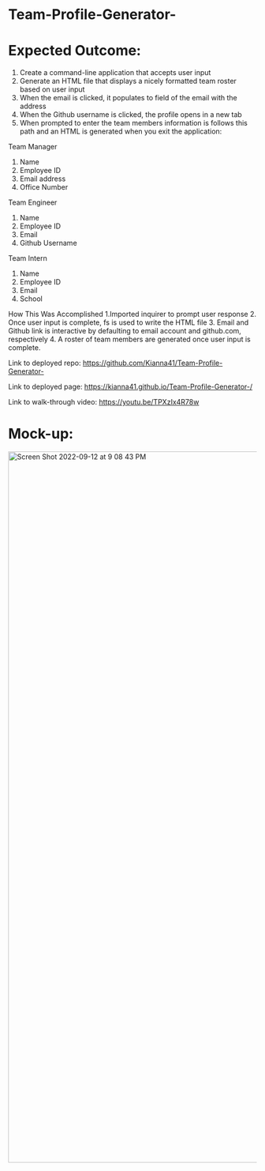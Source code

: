 # Team-Profile-Generator-
# Expected Outcome:
1. Create a command-line application that accepts user input
2. Generate an HTML file that displays a nicely formatted team roster based on user input
3. When the email is clicked, it populates to field of the email with the address
4. When the Github username is clicked, the profile opens in a new tab
5. When prompted to enter the team members information is follows this path and an HTML is generated when you exit the application:

Team Manager
1. Name
2. Employee ID
3. Email address
4. Office Number

Team Engineer
1. Name
2. Employee ID
3. Email
4. Github Username

Team Intern
1. Name
2. Employee ID
3. Email
4. School

How This Was Accomplished
1.Imported inquirer to prompt user response 
2. Once user input is complete, fs is used to write the HTML file 
3. Email and Github link is interactive by defaulting to email account and github.com, respectively 
4. A roster of team members are generated once user input is complete.

Link to deployed repo: https://github.com/Kianna41/Team-Profile-Generator- 

Link to deployed page: https://kianna41.github.io/Team-Profile-Generator-/

Link to walk-through video: https://youtu.be/TPXzIx4R78w

# Mock-up: 

<img width="1440" alt="Screen Shot 2022-09-12 at 9 08 43 PM" src="https://user-images.githubusercontent.com/107634328/189785455-3d7ff1fe-ef12-4c7d-a8d0-f5188df1e86a.png">
